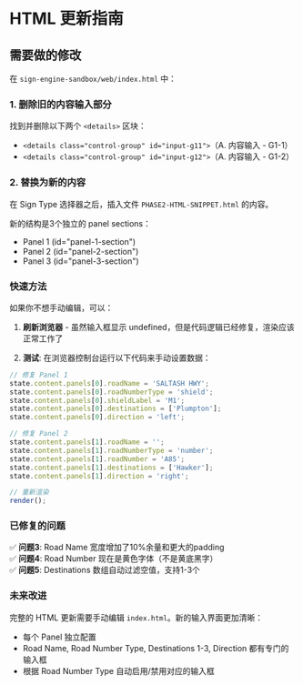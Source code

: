# HTML 更新指南

## 需要做的修改

在 `sign-engine-sandbox/web/index.html` 中：

### 1. 删除旧的内容输入部分

找到并删除以下两个 `<details>` 区块：
- `<details class="control-group" id="input-g11">`（A. 内容输入 - G1-1）
- `<details class="control-group" id="input-g12">`（A. 内容输入 - G1-2）

### 2. 替换为新的内容

在 Sign Type 选择器之后，插入文件 `PHASE2-HTML-SNIPPET.html` 的内容。

新的结构是3个独立的 panel sections：
- Panel 1 (id="panel-1-section")
- Panel 2 (id="panel-2-section")  
- Panel 3 (id="panel-3-section")

### 快速方法

如果你不想手动编辑，可以：

1. **刷新浏览器** - 虽然输入框显示 undefined，但是代码逻辑已经修复，渲染应该正常工作了

2. **测试**: 在浏览器控制台运行以下代码来手动设置数据：

```javascript
// 修复 Panel 1
state.content.panels[0].roadName = 'SALTASH HWY';
state.content.panels[0].roadNumberType = 'shield';
state.content.panels[0].shieldLabel = 'M1';
state.content.panels[0].destinations = ['Plumpton'];
state.content.panels[0].direction = 'left';

// 修复 Panel 2
state.content.panels[1].roadName = '';
state.content.panels[1].roadNumberType = 'number';
state.content.panels[1].roadNumber = 'A85';
state.content.panels[1].destinations = ['Hawker'];
state.content.panels[1].direction = 'right';

// 重新渲染
render();
```

### 已修复的问题

✅ **问题3**: Road Name 宽度增加了10%余量和更大的padding  
✅ **问题4**: Road Number 现在是黄色字体（不是黄底黑字）  
✅ **问题5**: Destinations 数组自动过滤空值，支持1-3个  

### 未来改进

完整的 HTML 更新需要手动编辑 `index.html`。新的输入界面更加清晰：
- 每个 Panel 独立配置
- Road Name, Road Number Type, Destinations 1-3, Direction 都有专门的输入框
- 根据 Road Number Type 自动启用/禁用对应的输入框



